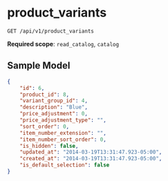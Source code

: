 product_variants
================

```shell
GET /api/v1/product_variants
```

**Required scope**: `read_catalog`, `catalog`

Sample Model
------------

```json
{
	"id": 6,
	"product_id": 8,
	"variant_group_id": 4,
	"description": "Blue",
	"price_adjustment": 0,
	"price_adjustment_type": "",
	"sort_order": 0,
	"item_number_extension": "",
	"item_number_sort_order": 0,
	"is_hidden": false,
	"updated_at": "2014-03-19T13:31:47.923-05:00",
	"created_at": "2014-03-19T13:31:47.923-05:00",
	"is_default_selection": false
}
```